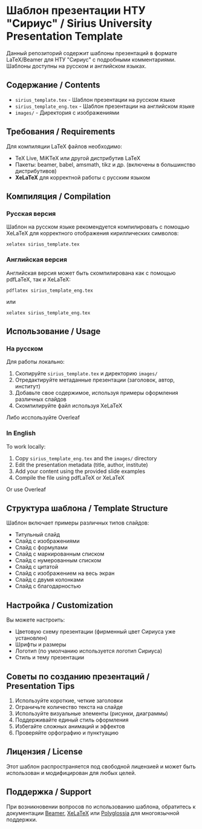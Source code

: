 # Шаблон презентации НТУ "Сириус" / Sirius University Presentation Template

Данный репозиторий содержит шаблоны презентаций в формате LaTeX/Beamer для НТУ "Сириус" с подробными комментариями. Шаблоны доступны на русском и английском языках.

## Содержание / Contents

- `sirius_template.tex` - Шаблон презентации на русском языке
- `sirius_template_eng.tex` - Шаблон презентации на английском языке
- `images/` - Директория с изображениями

## Требования / Requirements

Для компиляции LaTeX файлов необходимо:
- TeX Live, MiKTeX или другой дистрибутив LaTeX
- Пакеты: beamer, babel, amsmath, tikz и др. (включены в большинство дистрибутивов)
- **XeLaTeX** для корректной работы с русским языком

## Компиляция / Compilation

### Русская версия

Шаблон на русском языке рекомендуется компилировать с помощью XeLaTeX для корректного отображения кириллических символов:

```
xelatex sirius_template.tex
```

### Английская версия

Английская версия может быть скомпилирована как с помощью pdfLaTeX, так и XeLaTeX:

```
pdflatex sirius_template_eng.tex
```

или

```
xelatex sirius_template_eng.tex
```

## Использование / Usage

### На русском

Для работы локально:
1. Скопируйте `sirius_template.tex` и директорию `images/`
2. Отредактируйте метаданные презентации (заголовок, автор, институт)
3. Добавьте свое содержимое, используя примеры оформления различных слайдов
4. Скомпилируйте файл используя XeLaTeX

Либо исспользуйте Overleaf
### In English

To work locally:
1. Copy `sirius_template_eng.tex` and the `images/` directory
2. Edit the presentation metadata (title, author, institute)
3. Add your content using the provided slide examples
4. Compile the file using pdfLaTeX or XeLaTeX

Or use Overleaf
## Структура шаблона / Template Structure

Шаблон включает примеры различных типов слайдов:
- Титульный слайд
- Слайд с изображениями
- Слайд с формулами
- Слайд с маркированным списком
- Слайд с нумерованным списком
- Слайд с цитатой
- Слайд с изображением на весь экран
- Слайд с двумя колонками
- Слайд с благодарностью

## Настройка / Customization

Вы можете настроить:
- Цветовую схему презентации (фирменный цвет Сириуса уже установлен)
- Шрифты и размеры
- Логотип (по умолчанию используется логотип Сириуса)
- Стиль и тему презентации

## Советы по созданию презентаций / Presentation Tips

1. Используйте короткие, четкие заголовки
2. Ограничьте количество текста на слайде
3. Используйте визуальные элементы (рисунки, диаграммы)
4. Поддерживайте единый стиль оформления
5. Избегайте сложных анимаций и эффектов
6. Проверяйте орфографию и пунктуацию

## Лицензия / License

Этот шаблон распространяется под свободной лицензией и может быть использован и модифицирован для любых целей.

## Поддержка / Support

При возникновении вопросов по использованию шаблона, обратитесь к документации [Beamer](https://ctan.org/pkg/beamer), [XeLaTeX](https://www.overleaf.com/learn/latex/XeLaTeX) или [Polyglossia](https://ctan.org/pkg/polyglossia) для многоязычной поддержки. 